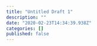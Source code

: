 ```yaml
---
title: "Untitled Draft 1"
description: ""
date: "2020-02-23T14:34:39.938Z"
categories: []
published: false
---
```



